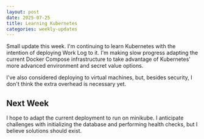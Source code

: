 ```yaml
---
layout: post
date: 2025-07-25
title: Learning Kubernetes
categories: weekly-updates
---
```


Small update this week. I'm continuing to learn Kubernetes with the intention of
deploying Work Log to it. I'm making slow progress adapting the current Docker
Compose infrastructure to take advantage of Kubernetes' more advanced
environment and secret value options.

I've also considered deploying to virtual machines, but, besides security, I
don't think the extra overhead is necessary yet.

## Next Week

I hope to adapt the current deployment to run on minikube. I anticipate
challenges with initializing the database and performing health checks, but I
believe solutions should exist.
